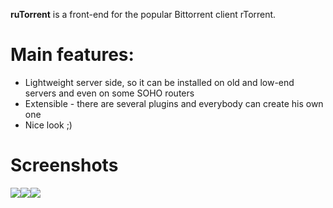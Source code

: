 **ruTorrent** is a front-end for the popular Bittorrent client rTorrent.

# Main features:
- Lightweight server side, so it can be installed on old and low-end servers and even on some SOHO routers
- Extensible - there are several plugins and everybody can create his own one
- Nice look ;)

# Screenshots
![](http://rutorrent.googlecode.com/svn/wiki/images/scr1_small.jpg)![](http://rutorrent.googlecode.com/svn/wiki/images/scr2_small.jpg)![](http://rutorrent.googlecode.com/svn/wiki/images/scr3_small.jpg)
